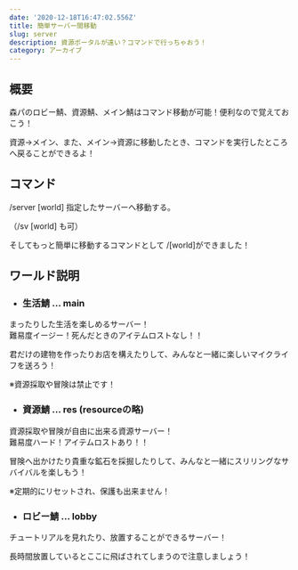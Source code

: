 ```yaml
---
date: '2020-12-18T16:47:02.556Z'
title: 簡単サーバー間移動
slug: server
description: 資源ポータルが遠い？コマンドで行っちゃおう！
category: アーカイブ
---
```

## 概要

森パのロビー鯖、資源鯖、メイン鯖はコマンド移動が可能！便利なので覚えておこう！

資源→メイン、また、メイン→資源に移動したとき、コマンドを実行したところへ戻ることができるよ！

## コマンド

/server \[world] 指定したサーバーへ移動する。

（/sv \[world] も可）

そしてもっと簡単に移動するコマンドとして
/\[world]ができました！

## ワールド説明

* ### 生活鯖 ... main

まったりした生活を楽しめるサーバー！\
難易度イージー！死んだときのアイテムロストなし！！

君だけの建物を作ったりお店を構えたりして、みんなと一緒に楽しいマイクライフを送ろう！

※資源採取や冒険は禁止です！

* ### 資源鯖 ... res  (resourceの略)

資源採取や冒険が自由に出来る資源サーバー！\
難易度ハード！アイテムロストあり！！

冒険へ出かけたり貴重な鉱石を採掘したりして、みんなと一緒にスリリングなサバイバルを楽しもう！

※定期的にリセットされ、保護も出来ません！

* ### ロビー鯖 ... lobby

チュートリアルを見れたり、放置することができるサーバー！

長時間放置しているとここに飛ばされてしまうので注意しましょう！
